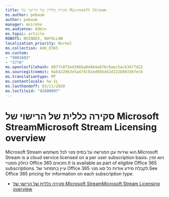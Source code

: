 ```yaml
---
title: סקירה כללית של הרישוי של Microsoft Stream
ms.author: pebaum
author: pebaum
manager: mnirkhe
ms.audience: Admin
ms.topic: article
ROBOTS: NOINDEX, NOFOLLOW
localization_priority: Normal
ms.collection: Adm_O365
ms.custom:
- "9001693"
- "3770"
ms.openlocfilehash: 6877c073ed366ba0d464a076c6aec5acb3477d22
ms.sourcegitcommit: 9ab422063e5a474c92ed956d42d222b90336fecb
ms.translationtype: MT
ms.contentlocale: he-IL
ms.lasthandoff: 03/11/2020
ms.locfileid: "42600097"
---
```

# <a name="microsoft-stream-licensing-overview"></a><span data-ttu-id="a243d-102">סקירה כללית של הרישוי של Microsoft Stream</span><span class="sxs-lookup"><span data-stu-id="a243d-102">Microsoft Stream Licensing overview</span></span>

<span data-ttu-id="a243d-103">Microsoft Stream הוא שירות ענן המורשה על בסיס מנוי לכל משתמש.</span><span class="sxs-lookup"><span data-stu-id="a243d-103">Microsoft Stream is a cloud service licensed on a per user subscription basis.</span></span> <span data-ttu-id="a243d-104">הוא זמין כחלק ממנויי Office 365 הזכאים.</span><span class="sxs-lookup"><span data-stu-id="a243d-104">It is available as part of eligible Office 365 subscriptions.</span></span> <span data-ttu-id="a243d-105">עיין בתמחור של Office 365 לקבלת מידע אודות כל סוג מנוי.</span><span class="sxs-lookup"><span data-stu-id="a243d-105">See Office 365 pricing for information on each subscription type.</span></span>

- [<span data-ttu-id="a243d-106">סקירה כללית של הרישוי של Microsoft Stream</span><span class="sxs-lookup"><span data-stu-id="a243d-106">Microsoft Stream Licensing overview</span></span>](https://docs.microsoft.com/stream/license-overview)